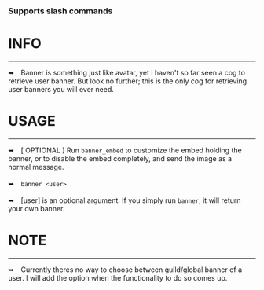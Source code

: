 ### Supports slash commands
<h1></h1>

# INFO
---
➥ Banner is something just like avatar, yet i haven't so far seen a cog to retrieve user banner. But look no further; this is the only cog for retrieving user banners you will ever need.

# USAGE
---
➥ [ OPTIONAL ] Run `banner_embed` to customize the embed holding the banner, or to disable the embed completely, and send the image as a normal message.
<br/> <br/>
➥ `banner <user>`
<br/> <br/>
➥ [user] is an optional argument. If you simply run `banner`, it will return your own banner.

# NOTE
---
➥ Currently theres no way to choose between guild/global banner of a user. I will add the option when the functionality to do so comes up.